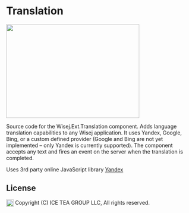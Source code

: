 Translation
====

<img src="https://raw.githubusercontent.com/iceteagroup/wisej-extensions/master/Support/Images/Translation.png" width="358" height="252">

Source code for the Wisej.Ext.Translation component. Adds language translation capabilities to any Wisej application. It uses Yandex, Google, Bing, or a custom defined provider (Google and Bing are not yet implemented – only Yandex is currently supported). The component accepts any text and fires an event on the server when the translation is completed.

Uses 3rd party online JavaScript library [Yandex](https://yandex.com/)

License
-------
<img src="http://iceteagroup.com/wp-content/uploads/2017/01/Square-64x64-trasp.png" height="20" align="top"> Copyright (C) ICE TEA GROUP LLC, All rights reserved.
